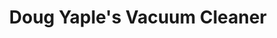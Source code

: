---
title: "Doug Yaple's Vacuum Cleaner"
url: /erie/doug-yaples-vacuum-cleaner-west-26th-street/
shop: Staubsauger
---